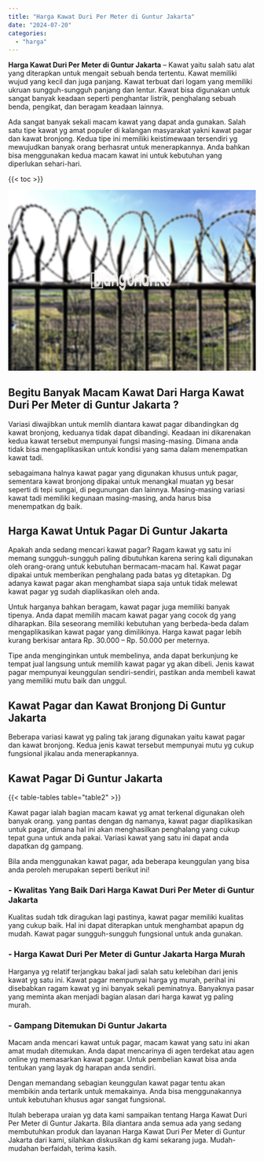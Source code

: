 ```yaml
---
title: "Harga Kawat Duri Per Meter di Guntur Jakarta"
date: "2024-07-20"
categories: 
  - "harga"
---
```


**Harga Kawat Duri Per Meter di Guntur Jakarta** – Kawat yaitu salah satu alat yang diterapkan untuk mengait sebuah benda tertentu. Kawat memiliki wujud yang kecil dan juga panjang. Kawat terbuat dari logam yang memiliki ukruan sungguh-sungguh panjang dan lentur. Kawat bisa digunakan untuk sangat banyak keadaan seperti penghantar listrik, penghalang sebuah benda, pengikat, dan beragam keadaan lainnya.

Ada sangat banyak sekali macam kawat yang dapat anda gunakan. Salah satu tipe kawat yg amat populer di kalangan masyarakat yakni kawat pagar dan kawat bronjong. Kedua tipe ini memiliki keistimewaan tersendiri yg mewujudkan banyak orang berhasrat untuk menerapkannya. Anda bahkan bisa menggunakan kedua macam kawat ini untuk kebutuhan yang diperlukan sehari-hari.

{{< toc >}}

![Harga Kawat Duri Per Meter di Guntur Jakarta](/images/jual-kawat-murah41.png)

## Begitu Banyak Macam Kawat Dari Harga Kawat Duri Per Meter di Guntur Jakarta ?

Variasi diwajibkan untuk memlih diantara kawat pagar dibandingkan dg kawat bronjong, keduanya tidak dapat dibandingi. Keadaan ini dikarenakan kedua kawat tersebut mempunyai fungsi masing-masing. Dimana anda tidak bisa mengaplikasikan untuk kondisi yang sama dalam menempatkan kawat tadi.

sebagaimana halnya kawat pagar yang digunakan khusus untuk pagar, sementara kawat bronjong dipakai untuk menangkal muatan yg besar seperti di tepi sungai, di pegunungan dan lainnya. Masing-masing variasi kawat tadi memiliki kegunaan masing-masing, anda harus bisa menempatkan dg baik.

## Harga Kawat Untuk Pagar Di Guntur Jakarta

Apakah anda sedang mencari kawat pagar? Ragam kawat yg satu ini memang sungguh-sungguh paling dibutuhkan karena sering kali digunakan oleh orang-orang untuk kebutuhan bermacam-macam hal. Kawat pagar dipakai untuk memberikan penghalang pada batas yg ditetapkan. Dg adanya kawat pagar akan menghambat siapa saja untuk tidak melewat kawat pagar yg sudah diaplikasikan oleh anda.

Untuk harganya bahkan beragam, kawat pagar juga memiliki banyak tipenya. Anda dapat memilih macam kawat pagar yang cocok dg yang diharapkan. Bila seseorang memiliki kebutuhan yang berbeda-beda dalam mengaplikasikan kawat pagar yang dimilikinya. Harga kawat pagar lebih kurang berkisar antara Rp. 30.000 – Rp. 50.000 per meternya.

Tipe anda menginginkan untuk membelinya, anda dapat berkunjung ke tempat jual langsung untuk memilih kawat pagar yg akan dibeli. Jenis kawat pagar mempunyai keunggulan sendiri-sendiri, pastikan anda membeli kawat yang memiliki mutu baik dan unggul.

## Kawat Pagar dan Kawat Bronjong Di Guntur Jakarta

Beberapa variasi kawat yg paling tak jarang digunakan yaitu kawat pagar dan kawat bronjong. Kedua jenis kawat tersebut mempunyai mutu yg cukup fungsional jikalau anda menerapkannya.

## Kawat Pagar Di Guntur Jakarta

{{< table-tables table="table2" >}}

Kawat pagar ialah bagian macam kawat yg amat terkenal digunakan oleh banyak orang. yang pantas dengan dg namanya, kawat pagar diaplikasikan untuk pagar, dimana hal ini akan menghasilkan penghalang yang cukup tepat guna untuk anda pakai. Variasi kawat yang satu ini dapat anda dapatkan dg gampang.

Bila anda menggunakan kawat pagar, ada beberapa keunggulan yang bisa anda peroleh merupakan seperti berikut ini!

### \- Kwalitas Yang Baik Dari Harga Kawat Duri Per Meter di Guntur Jakarta

Kualitas sudah tdk diragukan lagi pastinya, kawat pagar memiliki kualitas yang cukup baik. Hal ini dapat diterapkan untuk menghambat apapun dg mudah. Kawat pagar sungguh-sungguh fungsional untuk anda gunakan.

### \- Harga Kawat Duri Per Meter di Guntur Jakarta Harga Murah

Harganya yg relatif terjangkau bakal jadi salah satu kelebihan dari jenis kawat yg satu ini. Kawat pagar mempunyai harga yg murah, perihal ini disebabkan ragam kawat yg ini banyak sekali peminatnya. Banyaknya pasar yang meminta akan menjadi bagian alasan dari harga kawat yg paling murah.

### \- Gampang Ditemukan Di Guntur Jakarta

Macam anda mencari kawat untuk pagar, macam kawat yang satu ini akan amat mudah ditemukan. Anda dapat mencarinya di agen terdekat atau agen online yg memasarkan kawat pagar. Untuk pembelian kawat bisa anda tentukan yang layak dg harapan anda sendiri.

Dengan memandang sebagian keunggulan kawat pagar tentu akan membikin anda tertarik untuk memakainya. Anda bisa menggunakannya untuk kebutuhan khusus agar sangat fungsional.

Itulah beberapa uraian yg data kami sampaikan tentang Harga Kawat Duri Per Meter di Guntur Jakarta. Bila diantara anda semua ada yang sedang membutuhkan produk dan layanan Harga Kawat Duri Per Meter di Guntur Jakarta dari kami, silahkan diskusikan dg kami sekarang juga. Mudah-mudahan berfaidah, terima kasih.
